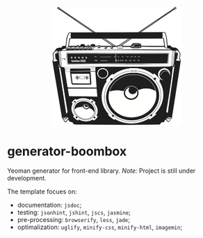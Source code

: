 <p align="center">
  <img height="274" width="300" src="https://github.com/tomasz-oponowicz/generator-boombox/blob/master/src/images/boombox.png" />
</p>

# generator-boombox

Yeoman generator for front-end library. _Note:_ Project is still under development.

The template focues on:

* documentation: `jsdoc`;
* testing: `jsonhint`, `jshint`, `jscs`, `jasmine`;
* pre-processing: `browserify`, `less`, `jade`;
* optimalization: `uglify`, `minify-css`, `minify-html`, `imagemin`;
